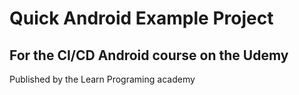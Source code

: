 # Quick Android Example Project

## For the CI/CD Android course on the Udemy

Published by the Learn Programing academy
